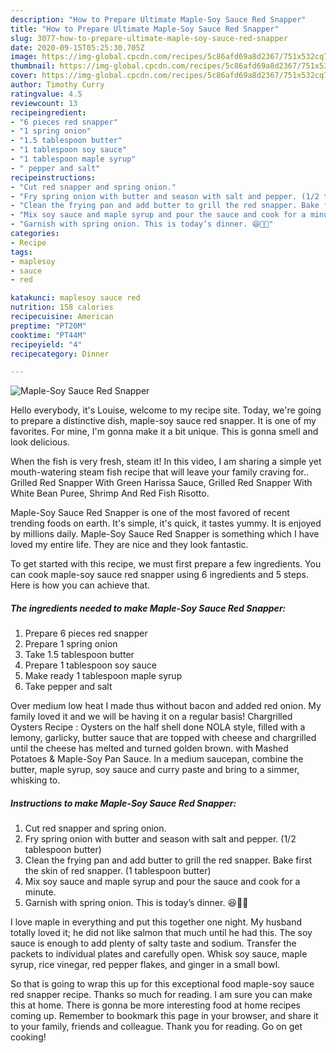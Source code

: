 ```yaml
---
description: "How to Prepare Ultimate Maple-Soy Sauce Red Snapper"
title: "How to Prepare Ultimate Maple-Soy Sauce Red Snapper"
slug: 3077-how-to-prepare-ultimate-maple-soy-sauce-red-snapper
date: 2020-09-15T05:25:30.705Z
image: https://img-global.cpcdn.com/recipes/5c86afd69a8d2367/751x532cq70/maple-soy-sauce-red-snapper-recipe-main-photo.jpg
thumbnail: https://img-global.cpcdn.com/recipes/5c86afd69a8d2367/751x532cq70/maple-soy-sauce-red-snapper-recipe-main-photo.jpg
cover: https://img-global.cpcdn.com/recipes/5c86afd69a8d2367/751x532cq70/maple-soy-sauce-red-snapper-recipe-main-photo.jpg
author: Timothy Curry
ratingvalue: 4.5
reviewcount: 13
recipeingredient:
- "6 pieces red snapper"
- "1 spring onion"
- "1.5 tablespoon butter"
- "1 tablespoon soy sauce"
- "1 tablespoon maple syrup"
- " pepper and salt"
recipeinstructions:
- "Cut red snapper and spring onion."
- "Fry spring onion with butter and season with salt and pepper. (1/2 tablespoon butter)"
- "Clean the frying pan and add butter to grill the red snapper. Bake first the skin of red snapper. (1 tablespoon butter)"
- "Mix soy sauce and maple syrup and pour the sauce and cook for a minute."
- "Garnish with spring onion. This is today’s dinner. 😆💝🌸"
categories:
- Recipe
tags:
- maplesoy
- sauce
- red

katakunci: maplesoy sauce red 
nutrition: 158 calories
recipecuisine: American
preptime: "PT20M"
cooktime: "PT44M"
recipeyield: "4"
recipecategory: Dinner

---
```



![Maple-Soy Sauce Red Snapper](https://img-global.cpcdn.com/recipes/5c86afd69a8d2367/751x532cq70/maple-soy-sauce-red-snapper-recipe-main-photo.jpg)

Hello everybody, it's Louise, welcome to my recipe site. Today, we're going to prepare a distinctive dish, maple-soy sauce red snapper. It is one of my favorites. For mine, I'm gonna make it a bit unique. This is gonna smell and look delicious.

When the fish is very fresh, steam it! In this video, I am sharing a simple yet mouth-watering steam fish recipe that will leave your family craving for.. Grilled Red Snapper With Green Harissa Sauce, Grilled Red Snapper With White Bean Puree, Shrimp And Red Fish Risotto.

Maple-Soy Sauce Red Snapper is one of the most favored of recent trending foods on earth. It's simple, it's quick, it tastes yummy. It is enjoyed by millions daily. Maple-Soy Sauce Red Snapper is something which I have loved my entire life. They are nice and they look fantastic.


To get started with this recipe, we must first prepare a few ingredients. You can cook maple-soy sauce red snapper using 6 ingredients and 5 steps. Here is how you can achieve that.

<!--inarticleads1-->

##### The ingredients needed to make Maple-Soy Sauce Red Snapper:

1. Prepare 6 pieces red snapper
1. Prepare 1 spring onion
1. Take 1.5 tablespoon butter
1. Prepare 1 tablespoon soy sauce
1. Make ready 1 tablespoon maple syrup
1. Take  pepper and salt


Over medium low heat I made thus without bacon and added red onion. My family loved it and we will be having it on a regular basis! Chargrilled Oysters Recipe : Oysters on the half shell done NOLA style, filled with a lemony, garlicky, butter sauce that are topped with cheese and chargrilled until the cheese has melted and turned golden brown. with Mashed Potatoes &amp; Maple-Soy Pan Sauce. In a medium saucepan, combine the butter, maple syrup, soy sauce and curry paste and bring to a simmer, whisking to. 

<!--inarticleads2-->

##### Instructions to make Maple-Soy Sauce Red Snapper:

1. Cut red snapper and spring onion.
1. Fry spring onion with butter and season with salt and pepper. (1/2 tablespoon butter)
1. Clean the frying pan and add butter to grill the red snapper. Bake first the skin of red snapper. (1 tablespoon butter)
1. Mix soy sauce and maple syrup and pour the sauce and cook for a minute.
1. Garnish with spring onion. This is today’s dinner. 😆💝🌸


I love maple in everything and put this together one night. My husband totally loved it; he did not like salmon that much until he had this. The soy sauce is enough to add plenty of salty taste and sodium. Transfer the packets to individual plates and carefully open. Whisk soy sauce, maple syrup, rice vinegar, red pepper flakes, and ginger in a small bowl. 

So that is going to wrap this up for this exceptional food maple-soy sauce red snapper recipe. Thanks so much for reading. I am sure you can make this at home. There is gonna be more interesting food at home recipes coming up. Remember to bookmark this page in your browser, and share it to your family, friends and colleague. Thank you for reading. Go on get cooking!
